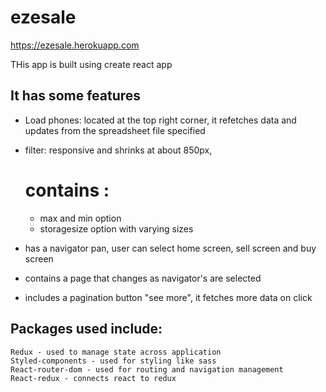 # ezesale

https://ezesale.herokuapp.com

THis app is built using create react app

## It has some features 
- Load phones: located at the top right corner, it refetches data and updates from the spreadsheet file specified
- filter: responsive and shrinks at about 850px, 
   # contains :
     - max and min option
     - storagesize option with varying sizes

- has a navigator pan, user can select home screen, sell screen and buy screen
- contains a page that changes as navigator's are selected
- includes a pagination button "see more", it fetches more data on click

 
    
## Packages used include:
    Redux - used to manage state across application 
    Styled-components - used for styling like sass
    React-router-dom - used for routing and navigation management 
    React-redux - connects react to redux



 
